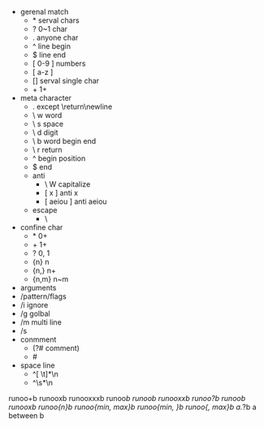 *   gerenal match
    *   \* serval chars
    *   ? 0~1 char
    *   . anyone char
    *   ^ line begin
    *   $ line end
    *   [ 0-9 ] numbers
    *   [ a-z ] 
    *   [] serval single char
    *   \+ 1+
*   meta character
    *   . except \return\newline
    *   \ w word
    *   \ s space
    *   \ d digit
    *   \ b word begin end
    *   \ r return
    *   ^ begin position
    *   $ end
    *   anti
        *   \ W capitalize
        *   [ x ] anti x
        *   [ aeiou ] anti aeiou
    *   escape
        *   \
*   confine char
    *   \*      0+
    *   \+      1+
    *   ?       0, 1
    *   {n}     n
    *   {n,}    n+
    *   {n,m}   n~m
*   arguments
*   /pattern/flags
*   /i ignore
*   /g golbal
*   /m multi line
*   /s
*   conmment
    *   (?\# comment)
    *   \#
*   space line
    *   ^[ \t]*\n 
    *   ^\s*\n

runoo+b     runooxb runooxxxb 
runoo*b     runoob  runooxxb
runoo?b     runoob  runooxb
runoo{n}b
runoo{min, max}b
runoo{min, }b
runoo{, max}b
a.*?b   a between b
    
